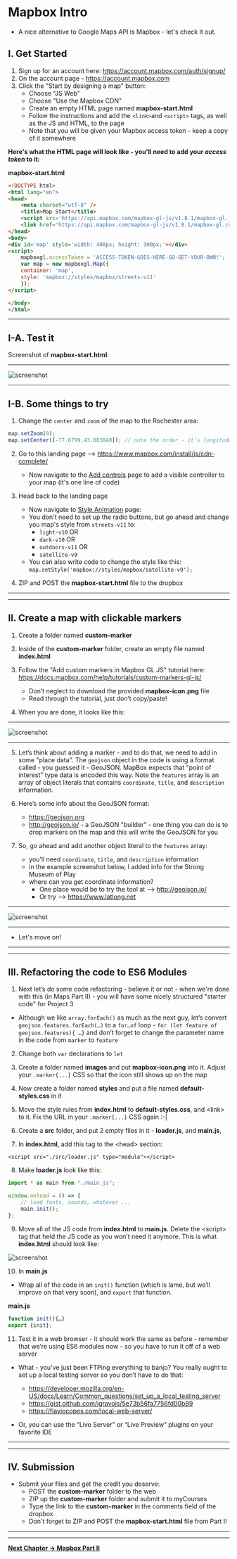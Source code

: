 # Mapbox Intro


- A nice alternative to Google Maps API is Mapbox - let's check it out.


## I. Get Started

1. Sign up for an account here: https://account.mapbox.com/auth/signup/
2. On the account page - https://account.mapbox.com
3. Click the "Start by designing a map" button:
    - Choose "JS Web"
    - Choose "Use the Mapbox CDN"
    - Create an empty HTML page named **mapbox-start.html**
    - Follow the instructions and add the `<link>`and `<script>` tags, as well as the JS and HTML, to the page
    - Note that you will be given your Mapbox access token - keep a copy of it somewhere


**Here's what the HTML page will look like - you'll need to add your *access token* to it:**

**mapbox-start.html**

```html
<!DOCTYPE html>
<html lang="en">
<head>
	<meta charset="utf-8" />
	<title>Map Start</title>
	<script src='https://api.mapbox.com/mapbox-gl-js/v1.8.1/mapbox-gl.js'></script>
	<link href='https://api.mapbox.com/mapbox-gl-js/v1.8.1/mapbox-gl.css' rel='stylesheet' />
</head>
<body>
<div id='map' style='width: 400px; height: 300px;'></div>
<script>
	mapboxgl.accessToken = 'ACCESS-TOKEN-GOES-HERE-GO-GET-YOUR-OWN!';
	var map = new mapboxgl.Map({
	container: 'map',
	style: 'mapbox://styles/mapbox/streets-v11'
	});
</script>

</body>
</html>
```

<hr>

## I-A. Test it

Screenshot of **mapbox-start.html**:

<hr>

![screenshot](./_images/_map-images/maps-1.jpg)

<hr>

## I-B. Some things to try

1) Change the `center` and `zoom` of the map to the Rochester area:

```js
map.setZoom(9);
map.setCenter([-77.6799,43.083848]); // note the order - it's longitude,latitude - which is opposite of Google Maps
```

2) Go to this landing page --> https://www.mapbox.com/install/js/cdn-complete/
    - Now navigate to the [Add controls](https://docs.mapbox.com/mapbox-gl-js/example/navigation/) page to add a visible controller to your map (it's one line of code)

3) Head back to the landing page
    - Now navigate to [Style Animation](https://docs.mapbox.com/mapbox-gl-js/example/setstyle/) page:
    - You don't need to set up the radio buttons, but go ahead and change you map's style from  `streets-v11` to: 
      - `light-v10` OR
      - `dark-v10` OR
      - `outdoors-v11` OR
      - `satellite-v9`
    - You can also write code to change the style like this: `map.setStyle('mapbox://styles/mapbox/satellite-v9');`
  
4) ZIP and POST the **mapbox-start.html** file to the dropbox

<hr><hr>

## II. Create a map with clickable markers

1) Create a folder named **custom-marker**

2) Inside of the **custom-marker** folder, create an empty file named **index.html**

3) Follow the "Add custom markers in Mapbox GL JS" tutorial here: https://docs.mapbox.com/help/tutorials/custom-markers-gl-js/
    - Don’t neglect to download the provided **mapbox-icon.png** file
    - Read through the tutorial, just don’t copy/paste!
    
4) When you are done, it looks like this:

<hr>

![screenshot](./_images/_map-images/maps-2.jpg)

<hr>

5) Let’s think about adding a marker - and to do that, we need to add in some "place data". The `geojson` object in the code is using a format called - you guessed it - GeoJSON. MapBox expects that "point of interest" type data is encoded this way. Note the `features` array is an array of object literals that contains `coordinate`, `title`, and `description` information.

6) Here’s some info about the GeoJSON format: 
    - https://geojson.org
    - http://geojson.io/ - a GeoJSON "builder" - one thing you can do is to drop markers on the map and this will write the GeoJSON for you 

7) So, go ahead and add another object literal to the `features` array:
    - you’ll need `coordinate`, `title`, and `description` information
    - in the example screenshot below, I added info for the Strong Museum of Play
    - where can you get coordinate information? 
      - One place would be to try the tool at --> http://geojson.io/ 
      - Or try --> https://www.latlong.net


<hr>

![screenshot](./_images/_map-images/maps-3.jpg)

<hr>

- Let's move on!

<hr><hr>

## III. Refactoring the code to ES6 Modules

1) Next let’s do some code refactoring - believe it or not - when we're done with this (in Maps Part II) - you will have some nicely structured "starter code" for Project 3

- Although we like `array.forEach()` as much as the next guy, let’s convert `geojson.features.forEach(…)` to a `for…of` loop - `for (let feature of geojson.features){ …}` and don’t forget to change the parameter name in the code from `marker` to `feature`

2) Change both `var` declarations to `let`

3) Create a folder named **images** and put **mapbox-icon.png**  into it. Adjust your `.marker{...}` CSS so that the icon still shows up on the map

4) Now create a folder named **styles** and put a file named **default-styles.css** in it

5) Move the style rules from **index.html** to **default-styles.css**, and &lt;link> to it. Fix the URL in your `.marker{...}` CSS again :-|

6) Create a **src** folder, and put 2 empty files in it - **loader.js**, and **main.js**,

7) In **index.html**, add this tag to the &lt;head> section:

`<script src="./src/loader.js" type="module"></script>`

8) Make **loader.js** look like this:

```js
import * as main from "./main.js";

window.onload = () => {
	// load fonts, sounds, whatever ...
	main.init();
};
```

9) Move all of the JS code from **index.html** to **main.js**. Delete the &lt;script> tag that held the JS code as you won’t need it anymore. This is what **index.html** should look like:

![screenshot](./_images/_map-images/maps-4.jpg)

10) In **main.js**

- Wrap all of the code in an `init()` function (which is lame, but we’ll improve on that very soon), and `export` that function.

**main.js**

```js
function init(){…}
export {init};
```

11) Test it in a web browser - it should work the same as before - remember that we’re using ES6 modules now - so you have to run it off of a web server

- What - you’ve just been FTPing everything to banjo? You really ought to set up a local testing server so you don’t have to do that:
    - https://developer.mozilla.org/en-US/docs/Learn/Common_questions/set_up_a_local_testing_server
    - https://gist.github.com/jgravois/5e73b56fa7756fd00b89
    - https://flaviocopes.com/local-web-server/

- Or, you can use the “Live Server” or “Live Preview” plugins on your favorite IDE


<hr><hr>

## IV. Submission

- Submit your files and get the credit you deserve:
  - POST the **custom-marker**  folder to the web
  - ZIP up the **custom-marker** folder and submit it to myCourses
  - Type the link to the **custom-marker**  in the comments field of the dropbox
  - Don't forget to ZIP and POST the **mapbox-start.html** file from Part I!


<hr><hr>

**[Next Chapter -> Mapbox Part II](HW-mapbox-2.md)**



